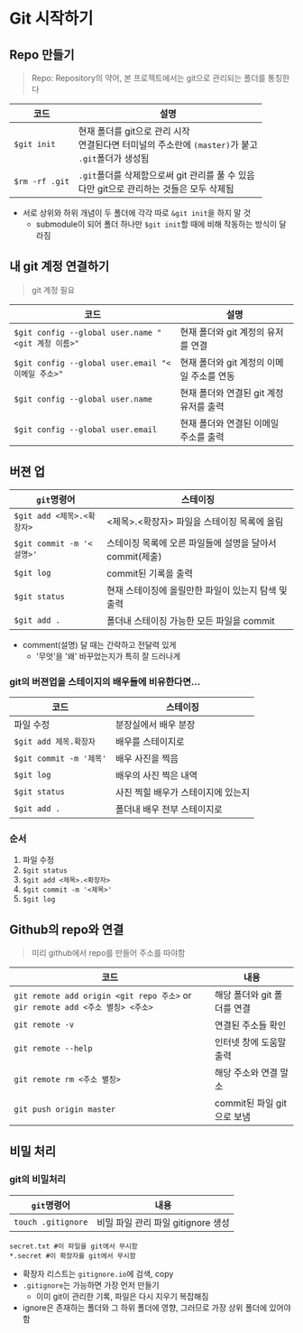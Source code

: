 # Git 시작하기

## Repo 만들기

> Repo: Repository의 약어, 본 프로젝트에서는 git으로 관리되는 폴더를 통칭한다

| 코드           | 설명                                                         |
| -------------- | ------------------------------------------------------------ |
| `$git init`    | 현재 폴더를 git으로 관리 시작<br />연결된다면 터미널의 주소란에 `(master)`가 붙고<br />`.git`폴더가 생성됨 |
| `$rm -rf .git` | `.git`폴더를 삭제함으로써 git 관리를 풀 수 있음<br />다만 git으로 관리하는 것들은 모두 삭제됨 |

* 서로 상위와 하위 개념이 두 폴더에 각각 따로 `&git init`을 하지 말 것
  * submodule이 되어 폴더 하나만 `$git init`할 때에 비해 작동하는 방식이 달라짐



## 내 git 계정 연결하기

> git 계정 필요

| 코드                                               | 설명                                      |
| -------------------------------------------------- | ----------------------------------------- |
| `$git config --global user.name "<git 계정 이름>"` | 현재 폴더와 git 계정의 유저를 연결        |
| `$git config --global user.email "<이메일 주소>"`  | 현재 폴더와 git 계정의 이메일 주소를 연동 |
| `$git config --global user.name`                   | 현재 폴더와 연결된 git 계정 유저를 출력   |
| `$git config --global user.email`                  | 현재 폴더와 연결된 이메일 주소를 출력     |



## 버젼 업

| `git`명령어                | 스테이징                                                 |
| -------------------------- | -------------------------------------------------------- |
| `$git add <제목>.<확장자>` | <제목>.<확장자> 파일을 스테이징 목록에 올림              |
| `$git commit -m '<설명>'`  | 스테이징 목록에 오른 파일들에 설명을 달아서 commit(제출) |
| `$git log`                 | commit된 기록을 출력                                     |
| `$git status`              | 현재 스테이징에 올릴만한 파일이 있는지 탐색 및 출력      |
| `$git add .`               | 폴더내 스테이징 가능한 모든 파일을 commit                |

* comment(설명) 달 때는 간략하고 전달력 있게
  * '무엇'을 '왜' 바꾸었는지가 특히 잘 드러나게



### git의 버젼업을 스테이지의 배우들에 비유한다면...

| 코드                    | 스테이징                           |
| ----------------------- | ---------------------------------- |
| 파일 수정               | 분장실에서 배우 분장               |
| `$git add 제목.확장자`  | 배우를 스테이지로                  |
| `$git commit -m '제목'` | 배우 사진을 찍음                   |
| `$git log`              | 배우의 사진 찍은 내역              |
| `$git status`           | 사진 찍힐 배우가 스테이지에 있는지 |
| `$git add .`            | 폴더내 배우 전부 스테이지로        |



### 순서

1. 파일 수정
2. `$git status`
3. `$git add <제목>.<확장자>`
4. `$git commit -m '<제목>'`
5. `$git log`



## Github의 repo와 연결

> 미리 github에서 repo를 만들어 주소를 따야함

| 코드                                                         | 내용                        |
| ------------------------------------------------------------ | --------------------------- |
| `git remote add origin <git repo 주소>` or `gir remote add <주소 별칭> <주소>` | 해당 폴더와 git 폴더를 연결 |
| `git remote -v`                                              | 연결된 주소들 확인          |
| `git remote --help`                                          | 인터넷 창에 도움말 출력     |
| `git remote rm <주소 별칭>`                                  | 해당 주소와 연결 말소       |
| `git push origin master`                                     | commit된 파일 git으로 보냄  |



## 비밀 처리

### git의 비밀처리

| `git`명령어        | 내용                               |
| ------------------ | ---------------------------------- |
| `touch .gitignore` | 비밀 파일 관리 파일 gitignore 생성 |

```
secret.txt #이 파일을 git에서 무시함
*.secret #이 확장자를 git에서 무시함
```

* 확장자 리스트는 `gitignore.io`에 검색, copy
* `.gitignore`는 가능하면 가장 먼저 만들기
  * 이미 git이 관리한 기록, 파일은 다시 지우기 복잡해짐
* ignore은 존재하는 폴더와 그 하위 폴더에 영향, 그러므로 가장 상위 폴더에 있어야 함